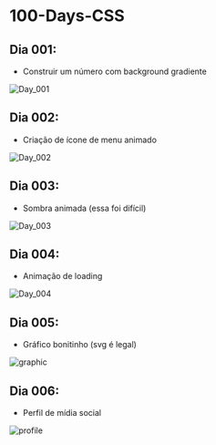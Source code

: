 # 100-Days-CSS

## Dia 001:
  - Construir um número com background gradiente

![Day_001](https://user-images.githubusercontent.com/66654653/180125996-fb489b64-dac3-499a-8698-c127c7017e5b.png)

## Dia 002:
  - Criação de ícone de menu animado

![Day_002](https://user-images.githubusercontent.com/66654653/180243212-5848d517-e573-4cb7-9490-b1d063ea6dba.gif)

## Dia 003:
  - Sombra animada (essa foi difícil)

![Day_003](https://user-images.githubusercontent.com/66654653/180620477-407dc19c-657b-4652-96f0-db169363bf20.gif)

## Dia 004:
  - Animação de loading

![Day_004](https://user-images.githubusercontent.com/66654653/180626540-a31b07c0-124d-4666-b908-56bee2f01a33.gif)

## Dia 005:
  - Gráfico bonitinho (svg é legal)

![graphic](https://user-images.githubusercontent.com/66654653/183231217-3aab0091-a76a-4e02-a2d6-d5c8fe4fdad6.gif)

## Dia 006:
  - Perfil de mídia social

![profile](https://user-images.githubusercontent.com/66654653/183318484-fd8593b9-fbd2-4eb6-bf5c-2aa56ad54f90.gif)
